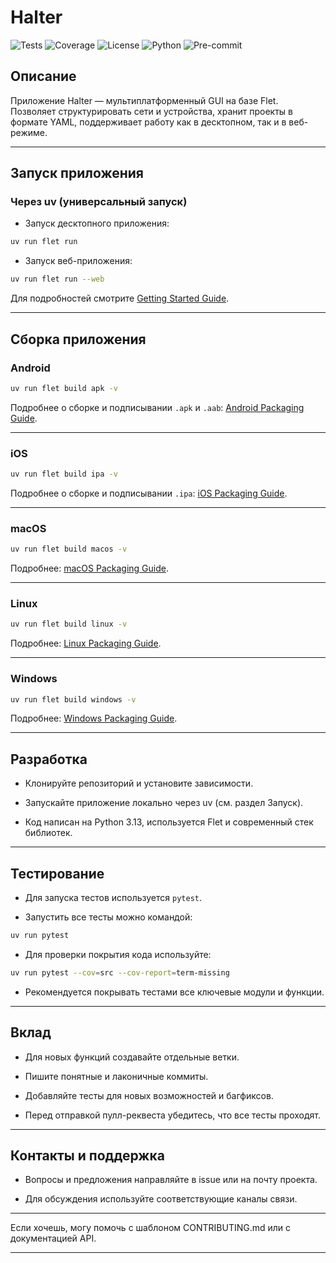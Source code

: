 # Halter

![Tests](https://github.com/herokrat/halter/actions/workflows/tests.yml/badge.svg)
![Coverage](https://img.shields.io/codecov/c/github/herokrat/halter?logo=codecov)
![License](https://img.shields.io/github/license/herokrat/halter)
![Python](https://img.shields.io/badge/python-3.13-blue)
![Pre-commit](https://img.shields.io/badge/pre--commit-enabled-brightgreen?logo=pre-commit)

## Описание

Приложение Halter — мультиплатформенный GUI на базе Flet. Позволяет структурировать сети и устройства, хранит проекты в формате YAML, поддерживает работу как в десктопном, так и в веб-режиме.

---

## Запуск приложения

### Через uv (универсальный запуск)

* Запуск десктопного приложения:

```bash
uv run flet run
```

* Запуск веб-приложения:

```bash
uv run flet run --web
```

Для подробностей смотрите [Getting Started Guide](https://flet.dev/docs/getting-started/).

---

## Сборка приложения

### Android

```bash
uv run flet build apk -v
```

Подробнее о сборке и подписывании `.apk` и `.aab`: [Android Packaging Guide](https://flet.dev/docs/publish/android/).

---

### iOS

```bash
uv run flet build ipa -v
```

Подробнее о сборке и подписывании `.ipa`: [iOS Packaging Guide](https://flet.dev/docs/publish/ios/).

---

### macOS

```bash
uv run flet build macos -v
```

Подробнее: [macOS Packaging Guide](https://flet.dev/docs/publish/macos/).

---

### Linux

```bash
uv run flet build linux -v
```

Подробнее: [Linux Packaging Guide](https://flet.dev/docs/publish/linux/).

---

### Windows

```bash
uv run flet build windows -v
```

Подробнее: [Windows Packaging Guide](https://flet.dev/docs/publish/windows/).

---

## Разработка

* Клонируйте репозиторий и установите зависимости.

* Запускайте приложение локально через uv (см. раздел Запуск).

* Код написан на Python 3.13, используется Flet и современный стек библиотек.

---

## Тестирование

* Для запуска тестов используется `pytest`.

* Запустить все тесты можно командой:

```bash
uv run pytest
```

* Для проверки покрытия кода используйте:

```bash
uv run pytest --cov=src --cov-report=term-missing
```

* Рекомендуется покрывать тестами все ключевые модули и функции.

---

## Вклад

* Для новых функций создавайте отдельные ветки.

* Пишите понятные и лаконичные коммиты.

* Добавляйте тесты для новых возможностей и багфиксов.

* Перед отправкой пулл-реквеста убедитесь, что все тесты проходят.

---

## Контакты и поддержка

* Вопросы и предложения направляйте в issue или на почту проекта.

* Для обсуждения используйте соответствующие каналы связи.

---

Если хочешь, могу помочь с шаблоном CONTRIBUTING.md или с документацией API.

---
